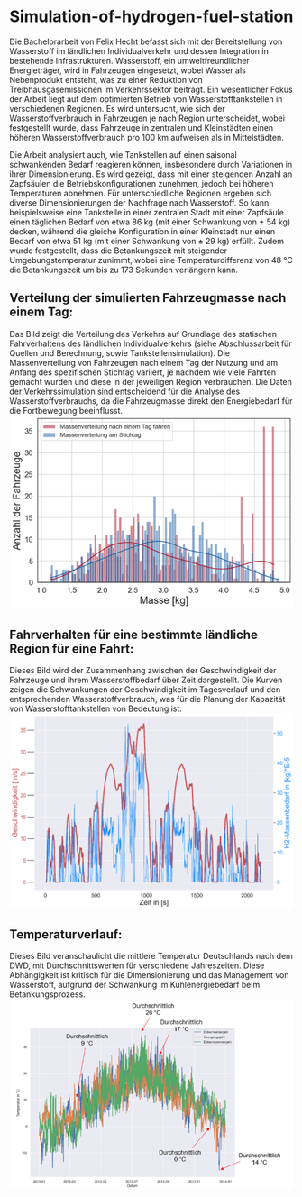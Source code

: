 # Simulation-of-hydrogen-fuel-station

Die Bachelorarbeit von Felix Hecht befasst sich mit der Bereitstellung von Wasserstoff im ländlichen Individualverkehr und dessen Integration in bestehende Infrastrukturen. Wasserstoff, ein umweltfreundlicher Energieträger, wird in Fahrzeugen eingesetzt, wobei Wasser als Nebenprodukt entsteht, was zu einer Reduktion von Treibhausgasemissionen im Verkehrssektor beiträgt. Ein wesentlicher Fokus der Arbeit liegt auf dem optimierten Betrieb von Wasserstofftankstellen in verschiedenen Regionen. Es wird untersucht, wie sich der Wasserstoffverbrauch in Fahrzeugen je nach Region unterscheidet, wobei festgestellt wurde, dass Fahrzeuge in zentralen und Kleinstädten einen höheren Wasserstoffverbrauch pro 100 km aufweisen als in Mittelstädten.

Die Arbeit analysiert auch, wie Tankstellen auf einen saisonal schwankenden Bedarf reagieren können, insbesondere durch Variationen in ihrer Dimensionierung. Es wird gezeigt, dass mit einer steigenden Anzahl an Zapfsäulen die Betriebskonfigurationen zunehmen, jedoch bei höheren Temperaturen abnehmen. Für unterschiedliche Regionen ergeben sich diverse Dimensionierungen der Nachfrage nach Wasserstoff. So kann beispielsweise eine Tankstelle in einer zentralen Stadt mit einer Zapfsäule einen täglichen Bedarf von etwa 86 kg (mit einer Schwankung von ± 54 kg) decken, während die gleiche Konfiguration in einer Kleinstadt nur einen Bedarf von etwa 51 kg (mit einer Schwankung von ± 29 kg) erfüllt. Zudem wurde festgestellt, dass die Betankungszeit mit steigender Umgebungstemperatur zunimmt, wobei eine Temperaturdifferenz von 48 °C die Betankungszeit um bis zu 173 Sekunden verlängern kann​​.

## Verteilung der simulierten Fahrzeugmasse nach einem Tag:
Das Bild zeigt die Verteilung des Verkehrs auf Grundlage des statischen Fahrverhaltens des ländlichen Individualverkehrs (siehe Abschlussarbeit für Quellen und Berechnung, sowie Tankstellensimulation). Die Massenverteilung von Fahrzeugen nach einem Tag der Nutzung und am Anfang des spezifischen Stichtag variiert, je nachdem wie viele Fahrten gemacht wurden und diese in der jeweiligen Region verbrauchen. Die Daten der Verkehrssimulation sind entscheidend für die Analyse des Wasserstoffverbrauchs, da die Fahrzeugmasse direkt den Energiebedarf für die Fortbewegung beeinflusst.
![Verteilung der simulierten Fahrzeugmasse des Verkehrs einer Region](https://github.com/FelixGitReporian/Simulation-of-hydrogen-fuel-station/blob/main/Ergebnisse/Bilder/Beispiel%20Verteilung_%20Verkehr%201.png)


## Fahrverhalten für eine bestimmte ländliche Region für eine Fahrt:
Dieses Bild wird der Zusammenhang zwischen der Geschwindigkeit der Fahrzeuge und ihrem Wasserstoffbedarf über Zeit dargestellt. Die Kurven zeigen die Schwankungen der Geschwindigkeit im Tagesverlauf und den entsprechenden Wasserstoffverbrauch, was für die Planung der Kapazität von Wasserstofftankstellen von Bedeutung ist.
![Fahrverhalten](https://github.com/FelixGitReporian/Simulation-of-hydrogen-fuel-station/blob/main/Ergebnisse/Bilder/Resulte%20Fahrzeuge%203.png)

## Temperaturverlauf:
Dieses Bild veranschaulicht die mittlere Temperatur Deutschlands nach dem DWD, mit Durchschnittswerten für verschiedene Jahreszeiten. Diese Abhängigkeit ist kritisch für die Dimensionierung und das Management von Wasserstoff, aufgrund der Schwankung im Kühlenergiebedarf beim Betankungsprozess.
![Deutschlands durchschnittlicher Temperaturverlauf](https://github.com/FelixGitReporian/Simulation-of-hydrogen-fuel-station/blob/main/Ergebnisse/Bilder/Temperaturverlauf.png)
